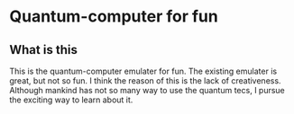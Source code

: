 
# Quantum-computer for fun

## What is this

This is the quantum-computer emulater for fun.
The existing emulater is great, but not so fun. I think the reason of this is the lack of creativeness.
Although mankind has not so many way to use the quantum tecs, I pursue the exciting way to learn about it.



